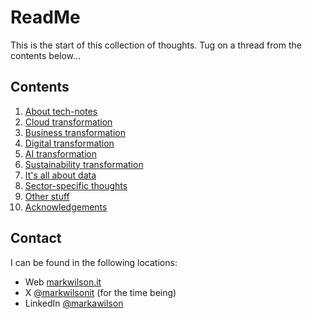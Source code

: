 # ReadMe
This is the start of this collection of thoughts. Tug on a thread from the contents below...

## Contents
1. [About tech-notes](tech-notes.md)
2. [Cloud transformation](cloud-tx.md)
3. [Business transformation](business-tx.md)
4. [Digital transformation](digital-tx.md)
5. [AI transformation](ai-tx.md)
6. [Sustainability transformation](sustainability-tx.md)
7. [It's all about data](data.md)
8. [Sector-specific thoughts](by-sector.md)
9. [Other stuff](uncategorised.md)
10. [Acknowledgements](acknowledgments.md)

## Contact
I can be found in the following locations:
- Web [markwilson.it][1]
- X [@markwilsonit][2] (for the time being)
- LinkedIn [@markawilson][3]

[1]: <https://www.markwilson.co.uk/>
[2]: <https://twitter.com/markwilsonit>
[3]: <https://www.linkedin.com/in/markawilson/>
